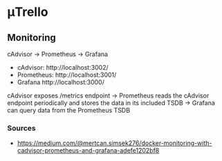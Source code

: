 # μTrello

## Monitoring
cAdvisor -> Prometheus -> Grafana

* cAdvisor: http://localhost:3002/
* Prometheus: http://localhost:3001/
* Grafana http://localhost:3000/

cAdvisor exposes /metrics endpoint -> 
Prometheus reads the cAdvisor endpoint periodically and stores the data in its included TSDB ->
Grafana can query data from the Prometheus TSDB
 
### Sources
* https://medium.com/@mertcan.simsek276/docker-monitoring-with-cadvisor-prometheus-and-grafana-adefe1202bf8